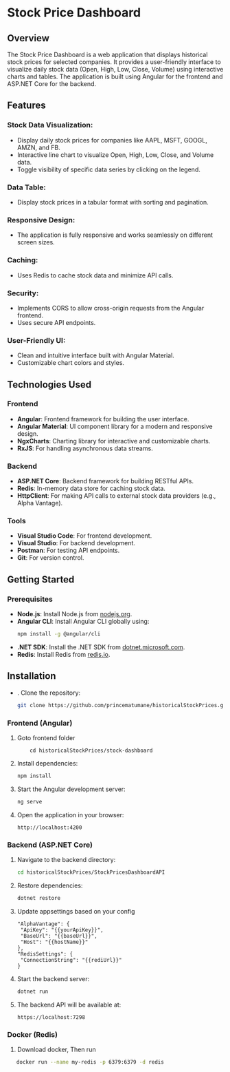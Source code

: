 # Stock Price Dashboard

## Overview

The Stock Price Dashboard is a web application that displays historical stock prices for selected companies. It provides a user-friendly interface to visualize daily stock data (Open, High, Low, Close, Volume) using interactive charts and tables. The application is built using Angular for the frontend and ASP.NET Core for the backend.

## Features

### Stock Data Visualization:

- Display daily stock prices for companies like AAPL, MSFT, GOOGL, AMZN, and FB.
- Interactive line chart to visualize Open, High, Low, Close, and Volume data.
- Toggle visibility of specific data series by clicking on the legend.

### Data Table:

- Display stock prices in a tabular format with sorting and pagination.

### Responsive Design:

- The application is fully responsive and works seamlessly on different screen sizes.

### Caching:

- Uses Redis to cache stock data and minimize API calls.

### Security:

- Implements CORS to allow cross-origin requests from the Angular frontend.
- Uses secure API endpoints.

### User-Friendly UI:

- Clean and intuitive interface built with Angular Material.
- Customizable chart colors and styles.

## Technologies Used

### Frontend

- **Angular**: Frontend framework for building the user interface.
- **Angular Material**: UI component library for a modern and responsive design.
- **NgxCharts**: Charting library for interactive and customizable charts.
- **RxJS**: For handling asynchronous data streams.

### Backend

- **ASP.NET Core**: Backend framework for building RESTful APIs.
- **Redis**: In-memory data store for caching stock data.
- **HttpClient**: For making API calls to external stock data providers (e.g., Alpha Vantage).

### Tools

- **Visual Studio Code**: For frontend development.
- **Visual Studio**: For backend development.
- **Postman**: For testing API endpoints.
- **Git**: For version control.

## Getting Started

### Prerequisites

- **Node.js**: Install Node.js from [nodejs.org](https://nodejs.org/).
- **Angular CLI**: Install Angular CLI globally using:
  ```bash
  npm install -g @angular/cli
  ```
- **.NET SDK**: Install the .NET SDK from [dotnet.microsoft.com](https://dotnet.microsoft.com/).
- **Redis**: Install Redis from [redis.io](https://redis.io/).

## Installation

- . Clone the repository:
  ```bash
  git clone https://github.com/princematumane/historicalStockPrices.git
  ```

### Frontend (Angular)

1. Goto frontend folder
   ```
       cd historicalStockPrices/stock-dashboard
   ```
2. Install dependencies:
   ```bash
   npm install
   ```
3. Start the Angular development server:
   ```bash
   ng serve
   ```
4. Open the application in your browser:
   ```
   http://localhost:4200
   ```

### Backend (ASP.NET Core)

1. Navigate to the backend directory:
   ```bash
   cd historicalStockPrices/StockPricesDashboardAPI
   ```
2. Restore dependencies:
   ```bash
   dotnet restore
   ```
3. Update appsettings based on your config
   ```
   "AlphaVantage": {
    "ApiKey": "{{yourApiKey}}",
    "BaseUrl": "{{baseUrl}}",
    "Host": "{{hostName}}"
   },
   "RedisSettings": {
    "ConnectionString": "{{rediUrl}}"
   }
   ```
4. Start the backend server:
   ```bash
   dotnet run
   ```
5. The backend API will be available at:
   ```
   https://localhost:7298
   ```

### Docker (Redis)

1. Download docker, Then run

```bash
   docker run --name my-redis -p 6379:6379 -d redis
```
